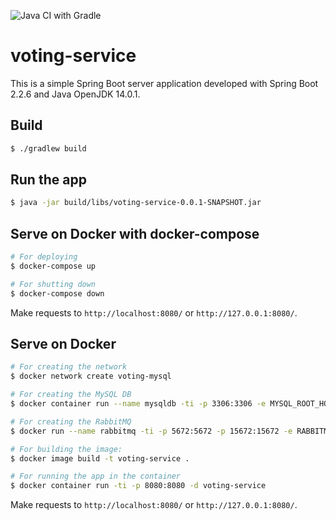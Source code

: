![Java CI with Gradle](https://github.com/pedroeml/voting-service/workflows/Java%20CI%20with%20Gradle/badge.svg)

# voting-service
This is a simple Spring Boot server application developed with Spring Boot 2.2.6 and Java OpenJDK 14.0.1.

## Build

```bash
$ ./gradlew build
```

## Run the app

```bash
$ java -jar build/libs/voting-service-0.0.1-SNAPSHOT.jar
```

## Serve on Docker with docker-compose

```bash
# For deploying
$ docker-compose up

# For shutting down
$ docker-compose down
```

Make requests to `http://localhost:8080/` or `http://127.0.0.1:8080/`.

## Serve on Docker

```bash
# For creating the network
$ docker network create voting-mysql

# For creating the MySQL DB
$ docker container run --name mysqldb -ti -p 3306:3306 -e MYSQL_ROOT_HOST=% -e MYSQL_ROOT_PASSWORD=root -e MYSQL_DATABASE=bootdb -d mysql

# For creating the RabbitMQ
$ docker run --name rabbitmq -ti -p 5672:5672 -p 15672:15672 -e RABBITMQ_DEFAULT_USER=root -e RABBITMQ_DEFAULT_PASS=root --hostname my-rabbitmq -d rabbitmq:management-alpine

# For building the image:
$ docker image build -t voting-service .

# For running the app in the container
$ docker container run -ti -p 8080:8080 -d voting-service
```

Make requests to `http://localhost:8080/` or `http://127.0.0.1:8080/`.
